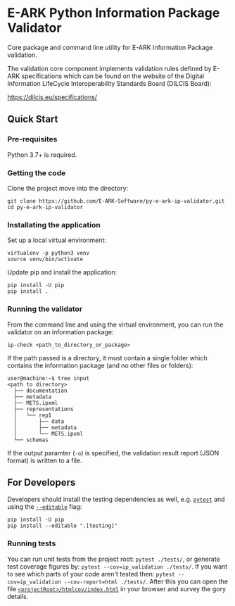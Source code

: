# E-ARK Python Information Package Validator

Core package and command line utility for E-ARK Information Package validation.

The validation core component implements validation rules defined by E-ARK specifications which can be found on the
website of the Digital Information LifeCycle Interoperability Standards Board (DILCIS Board):

<https://dilcis.eu/specifications/>

## Quick Start

### Pre-requisites

Python 3.7+ is required.

### Getting the code

Clone the project move into the directory:

```shell
git clone https://github.com/E-ARK-Software/py-e-ark-ip-validator.git
cd py-e-ark-ip-validator
```

### Installating the application

Set up a local virtual environment:

```shell
virtualenv -p python3 venv
source venv/bin/activate
```

Update pip and install the application:

```shell
pip install -U pip
pip install .
```

### Running the validator

From the command line and using the virtual environment, you can run the validator on an information package:

```shell
ip-check <path_to_directory_or_package>
```

If the path passed is a directory, it must contain a single folder which contains the information package (and no other files or folders):

```shell
user@machine:~$ tree input
<path to directory>
  ├── documentation
  ├── metadata
  ├── METS.ipxml
  ├── representations
  │   └── rep1
  │       ├── data
  │       ├── metadata
  │       └── METS.ipxml
  └── schemas
```

If the output paramter (`-o`) is specified, the validation result report (JSON format) is written to a file.

## For Developers

Developers should install the testing dependencies as well, e.g. [`pytest`](https://docs.pytest.org/en/7.2.x/) and using the [`--editable`](https://pip.pypa.io/en/stable/cli/pip_install/#cmdoption-e) flag:

```shell
pip install -U pip
pip install --editable ".[testing]"
```

### Running tests

You can run unit tests from the project root: `pytest ./tests/`, or generate test coverage figures by: `pytest --cov=ip_validation ./tests/`. If you want to see which parts of your code aren't tested then: `pytest --cov=ip_validation --cov-report=html ./tests/`. After this you can open the file [`<projectRoot>/htmlcov/index.html`](./htmlcov/index.html) in your browser and survey the gory details.
